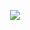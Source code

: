 <p align="center"> <img src="https://github.com/ItaliaDigitale/comunicati-stampa/blob/master/immagini/Logo%20GitHub.png"> </p>
